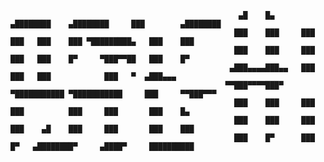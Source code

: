                                                     
                                                       ▄█    █▄       ▄████████    ▄████████     ███        ▄████████ 
                                                      ███    ███     ███    ███   ███    ███ ▀█████████▄   ███    ███ 
                                                      ███    ███     ███    ███   ███    █▀     ▀███▀▀██   ███    █▀  
                                                     ▄███▄▄▄▄███▄▄   ███    ███   ███            ███   ▀  ▄███▄▄▄     
                                                    ▀▀███▀▀▀▀███▀  ▀███████████ ▀███████████     ███     ▀▀███▀▀▀     
                                                      ███    ███     ███    ███          ███     ███       ███    █▄  
                                                      ███    ███     ███    ███    ▄█    ███     ███       ███    ███ 
                                                      ███    █▀      ███    █▀   ▄████████▀     ▄████▀     ██████████ 
                                                                                                                      
